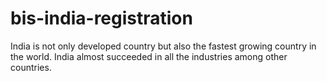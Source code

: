 # bis-india-registration
India is not only developed country but also the fastest growing country in the world. India almost succeeded in all the industries among other countries. 

